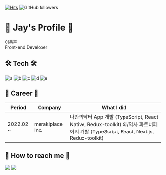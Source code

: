[![Hits](https://hits.seeyoufarm.com/api/count/incr/badge.svg?url=https%3A%2F%2Fgithub.com%2Fdongjay00&count_bg=%2379C83D&title_bg=%23555555&&icon=github.svg&icon_color=%23E7E7E7&title=hits&edge_flat=false)](https://hits.seeyoufarm.com)
![GitHub followers](https://img.shields.io/github/followers/dongjay00?style=social)

# 📘 Jay's Profile 📘
이동훈
<br />
Front-end Developer
<br />

## 🛠 Tech 🛠

![a](https://img.shields.io/badge/TypeScript-3178C6?style=flat-square&logo=typescript&logoColor=white) ![b](https://img.shields.io/badge/React-50D1F3?style=flat-square&logo=React&logoColor=white) ![c](https://img.shields.io/badge/React%20Native-212121?style=flat-square&logo=React&logoColor=25D2F5) ![d](https://img.shields.io/badge/Next.js-000000?style=flat-square&logo=Next.js&logoColor=white) ![e](https://img.shields.io/badge/Redux%20Toolkit-764ABC?style=flat-square&logo=Redux&logoColor=white)

<!-- |Languages|Web Front-end|Web Back-end|
|---|---------|---|
|![a](https://img.shields.io/badge/JavaScript-F7DF1E?style=flat-square&logo=javascript&logoColor=white) ![b](https://img.shields.io/badge/TypeScript-3178C6?style=flat-square&logo=typescript&logoColor=white) ![c](https://img.shields.io/badge/Python-3766AB?style=flat-square&logo=Python&logoColor=white)|![a](https://img.shields.io/badge/React-50D1F3?style=flat-square&logo=React&logoColor=white) ![b](https://img.shields.io/badge/Next.js-000000?style=flat-square&logo=Next.js&logoColor=white) ![c](https://img.shields.io/badge/Redux-764ABC?style=flat-square&logo=Redux&logoColor=white)|![a](https://img.shields.io/badge/Node.js-7FC728?style=flat-square&logo=Node.js&logoColor=white) ![b](https://img.shields.io/badge/Express-000000?style=flat-square&logo=Express&logoColor=white) ![c](https://img.shields.io/badge/mongoDB-4D9144?style=flat-square&logo=mongoDB&logoColor=white)| -->
<!-- <br> ![d](https://img.shields.io/badge/Mysql-4479A1?style=flat-square&logo=MySql&logoColor=white) ![e](https://img.shields.io/badge/MongoDB-3F9937?style=flat-square&logo=MongoDB&logoColor=white) -->
<!-- ![c](https://img.shields.io/badge/Django-092E20?style=flat-square&logo=Django&logoColor=white) -->
<!-- https://img.shields.io/badge/Vue-40A572?style=flat-square&logo=Vue.js&logoColor=white -->

<!-- [![Donghoon Lee's github stats](https://github-readme-stats.vercel.app/api?username=dongjay00&show_icons=true&theme=dracula)](https://github.com/dongjay00/github-readme-stats)
[![Top Langs](https://github-readme-stats.vercel.app/api/top-langs/?username=dongjay00&layout=compact&theme=dracula)](https://github.com/dongjay00) -->

## 🍋 Career 🍋

|Period|Company|What I did|
|---|------|---------|
|2022.02 ~ |merakiplace Inc.|나만의닥터 App 개발 (TypeScript, React Native, Redux-toolkit) 의/약사 파트너페이지 개발 (TypeScript, React, Next.js, Redux-toolkit)

## 🍎 How to reach me 🍎
<a href="mailto:cjswodlehdgn@gmail.com"><img src="https://img.shields.io/badge/Gmail-d14836?style=flat-square&logo=Gmail&logoColor=white&link=mailto:cjswodlehdgn@gmail.com"/></a>
<a href="https://linkedin.com/in/donghoon-lee-49a374219"><img src="https://img.shields.io/badge/Linkedin-0A66C2?style=flat-square&logo=Linkedin&logoColor=white&link=https://linkedin.com/in/donghoon-lee-49a374219"/></a>
<!-- <a href="https://blog.naver.com/PostList.naver?blogId=dongjay00"><img src="https://img.shields.io/badge/Blog-19CE60?style=flat-square&logo=Naver&logoColor=white&link=https://blog.naver.com/PostList.naver?blogId=dongjay00"/></a> -->
<!-- <a href="{notionURL}"><img src="https://img.shields.io/badge/Notion-ffffff?style=flat-square&logo=Notion&logoColor=black&link=https://general-viola-ee5.notion.site/Donghoon-Lee-5bd1c8b6cd9c40efbc94f61d4cff3212"/></a> -->
